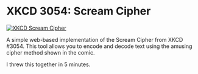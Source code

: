 # XKCD 3054: Scream Cipher

[![XKCD Scream Cipher](https://imgs.xkcd.com/comics/scream_cipher.png)](https://xkcd.com/3054/)

A simple web-based implementation of the Scream Cipher from XKCD #3054. This tool allows you to encode and decode text using the amusing cipher method shown in the comic.

I threw this together in 5 minutes.